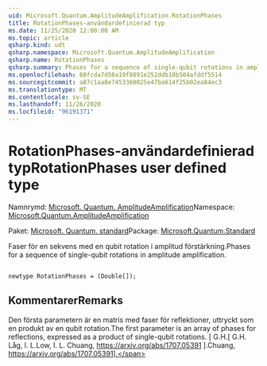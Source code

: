 ```yaml
---
uid: Microsoft.Quantum.AmplitudeAmplification.RotationPhases
title: RotationPhases-användardefinierad typ
ms.date: 11/25/2020 12:00:00 AM
ms.topic: article
qsharp.kind: udt
qsharp.namespace: Microsoft.Quantum.AmplitudeAmplification
qsharp.name: RotationPhases
qsharp.summary: Phases for a sequence of single-qubit rotations in amplitude amplification.
ms.openlocfilehash: 60fcda7d58a19f8891e252ddb18b504afddf5514
ms.sourcegitcommit: a87c1aa8e7453360025e47ba614f25b02ea84ec3
ms.translationtype: MT
ms.contentlocale: sv-SE
ms.lasthandoff: 11/26/2020
ms.locfileid: "96191371"
---
```

# <a name="rotationphases-user-defined-type"></a><span data-ttu-id="630c7-102">RotationPhases-användardefinierad typ</span><span class="sxs-lookup"><span data-stu-id="630c7-102">RotationPhases user defined type</span></span>

<span data-ttu-id="630c7-103">Namnrymd: [Microsoft. Quantum. AmplitudeAmplification](xref:Microsoft.Quantum.AmplitudeAmplification)</span><span class="sxs-lookup"><span data-stu-id="630c7-103">Namespace: [Microsoft.Quantum.AmplitudeAmplification](xref:Microsoft.Quantum.AmplitudeAmplification)</span></span>

<span data-ttu-id="630c7-104">Paket: [Microsoft. Quantum. standard](https://nuget.org/packages/Microsoft.Quantum.Standard)</span><span class="sxs-lookup"><span data-stu-id="630c7-104">Package: [Microsoft.Quantum.Standard](https://nuget.org/packages/Microsoft.Quantum.Standard)</span></span>


<span data-ttu-id="630c7-105">Faser för en sekvens med en qubit rotation i amplitud förstärkning.</span><span class="sxs-lookup"><span data-stu-id="630c7-105">Phases for a sequence of single-qubit rotations in amplitude amplification.</span></span>

```qsharp

newtype RotationPhases = (Double[]);
```



## <a name="remarks"></a><span data-ttu-id="630c7-106">Kommentarer</span><span class="sxs-lookup"><span data-stu-id="630c7-106">Remarks</span></span>

<span data-ttu-id="630c7-107">Den första parametern är en matris med faser för reflektioner, uttryckt som en produkt av en qubit rotation.</span><span class="sxs-lookup"><span data-stu-id="630c7-107">The first parameter is an array of phases for reflections, expressed as a product of single-qubit rotations.</span></span>
<span data-ttu-id="630c7-108">[ G.H.</span><span class="sxs-lookup"><span data-stu-id="630c7-108">[ G.H.</span></span> <span data-ttu-id="630c7-109">Låg, I. L.</span><span class="sxs-lookup"><span data-stu-id="630c7-109">Low, I. L.</span></span> <span data-ttu-id="630c7-110">Chuang, https://arxiv.org/abs/1707.05391 ].</span><span class="sxs-lookup"><span data-stu-id="630c7-110">Chuang, https://arxiv.org/abs/1707.05391].</span></span>